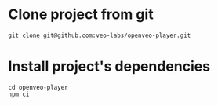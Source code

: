 # Clone project from git

    git clone git@github.com:veo-labs/openveo-player.git

# Install project's dependencies

    cd openveo-player
    npm ci
